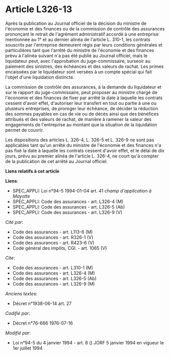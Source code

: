 # Article L326-13

Après la publication au Journal officiel de la décision du ministre de l'économie et des finances ou de la commission de
contrôle des assurances prononçant le retrait de l'agrément administratif accordé à une entreprise mentionnée au 1° et au
dernier alinéa de l'article L. 310-1, les contrats souscrits par l'entreprise demeurent régis par leurs conditions générales
et particulières tant que l'arrêté du ministre de l'économie et des finances prévu à l'alinéa suivant n'a pas été publié au
Journal officiel, mais le liquidateur peut, avec l'approbation du juge-commissaire, surseoir au paiement des sinistres, des
échéances et des valeurs de rachat. Les primes encaissées par le liquidateur sont versées à un compte spécial qui fait
l'objet d'une liquidation distincte.

La commission de contrôle des assurances, à la demande du liquidateur et sur le rapport du juge-commissaire, peut proposer au
ministre chargé de l'économie et des finances de fixer par arrêté la date à laquelle les contrats cessent d'avoir effet,
d'autoriser leur transfert en tout ou partie à une ou plusieurs entreprises, de proroger leur échéance, de décider la
réduction des sommes payables en cas de vie ou de décès ainsi que des bénéfices attribués et des valeurs de rachat, de
manière à ramener la valeur des engagements de l'entreprise au montant que la situation de la liquidation permet de couvrir.

Les dispositions des articles L. 326-4, L. 326-5 et L. 326-9 ne sont pas applicables tant qu'un arrêté du ministre de
l'économie et des finances n'a pas fixé la date à laquelle les contrats cessent d'avoir effet, et le délai de dix jours,
prévu au premier alinéa de l'article L. 326-4, ne court qu'à compter de la publication de cet arrêté au Journal officiel.

**Liens relatifs à cet article**

**Liens**:

  - SPEC_APPLI: Loi n°94-5 1994-01-04 art. 41 *champ d'application à Mayotte*
  - SPEC_APPLI: Code des assurances - art. L326-4 (M)
  - SPEC_APPLI: Code des assurances - art. L326-5 (Ab)
  - SPEC_APPLI: Code des assurances - art. L326-9 (V)

_Cité par_:

  - Code des assurances - art. L113-6 (M)
  - Code des assurances - art. R326-1 (V)
  - Code des assurances - art. R423-6 (V)
  - Code général des impôts, CGI. - art. 1065 (V)

_Cite_:

  - Code des assurances - art. L310-1 (M)
  - Code des assurances - art. L326-4 (M)
  - Code des assurances - art. L326-5 (Ab)
  - Code des assurances - art. L326-9 (M)

_Anciens textes_:

  - Décret n°1938-06-14 art. 27

_Codifié par_:

  - Décret n°76-666 1976-07-16

_Modifié par_:

  - Loi n°94-5 du 4 janvier 1994 - art. 8 () JORF 5 janvier 1994 en vigueur le 1er juillet 1994
